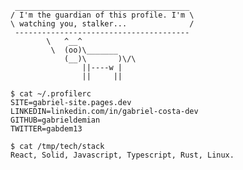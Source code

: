```
 _______________________________________
/ I'm the guardian of this profile. I'm \
\ watching you, stalker...              /
 ---------------------------------------
        \   ^__^
         \  (oo)\_______
            (__)\       )\/\
                ||----w |
                ||     ||
                
$ cat ~/.profilerc
SITE=gabriel-site.pages.dev
LINKEDIN=linkedin.com/in/gabriel-costa-dev
GITHUB=gabrieldemian
TWITTER=gabdem13

$ cat /tmp/tech/stack
React, Solid, Javascript, Typescript, Rust, Linux.
```


<!-- #[![Top Langs](https://github-readme-stats.vercel.app/api/top-langs/?username=gabrieldemian&layout=compact&theme=synthwave)](https://github.com/anuraghazra/github-readme-stats) -->
